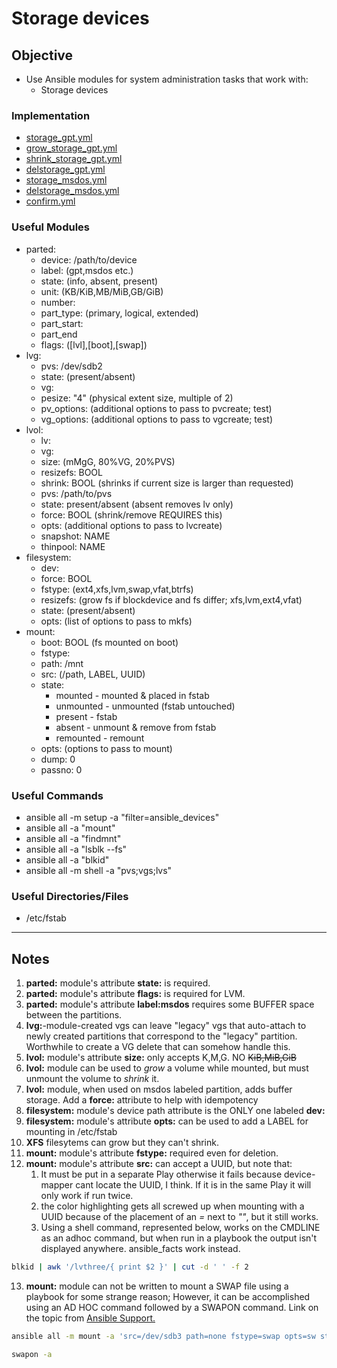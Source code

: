 # Storage devices

## Objective 
* Use Ansible modules for system administration tasks that work with:
	* Storage devices

### Implementation
* [storage_gpt.yml](storage_gpt.yml)
* [grow_storage_gpt.yml](grow_storage_gpt.yml)
* [shrink_storage_gpt.yml](shrink_storage_gpt.yml)
* [delstorage_gpt.yml](delstorage_gpt.yml)
* [storage_msdos.yml](storage_msdos.yml)
* [delstorage_msdos.yml](delstorage_msdos.yml)
* [confirm.yml](confirm.yml)

### Useful Modules
* parted:
	* device: /path/to/device
	* label: (gpt,msdos etc.)
	* state: (info, absent, present)
	* unit: (KB/KiB,MB/MiB,GB/GiB) 
	* number: 
	* part_type: (primary, logical, extended)
	* part_start: 
	* part_end
	* flags: ([lvl],[boot],[swap])
* lvg:
	* pvs: /dev/sdb2
	* state: (present/absent)
	* vg:
	* pesize: "4" (physical extent size, multiple of 2)
	* pv_options: (additional options to pass to pvcreate; test)
	* vg_options: (additional options to pass to vgcreate; test)
* lvol:
	* lv:
	* vg:
	* size: (mMgG, 80%VG, 20%PVS)
	* resizefs: BOOL
	* shrink: BOOL (shrinks if current size is larger than requested)
	* pvs: /path/to/pvs
	* state: present/absent (absent removes lv only)
	* force: BOOL (shrink/remove REQUIRES this)
	* opts: (additional options to pass to lvcreate)
	* snapshot: NAME
	* thinpool: NAME
* filesystem:
	* dev:
	* force: BOOL
	* fstype: (ext4,xfs,lvm,swap,vfat,btrfs)
	* resizefs: (grow fs if blockdevice and fs differ; xfs,lvm,ext4,vfat)
	* state: (present/absent)
	* opts: (list of options to pass to mkfs)
* mount:
	* boot: BOOL (fs mounted on boot)
	* fstype:
	* path: /mnt
	* src: (/path, LABEL, UUID)
	* state: 
		* mounted - mounted & placed in fstab
		* unmounted - unmounted (fstab untouched)
		* present - fstab
		* absent - unmount & remove from fstab
		* remounted - remount
	* opts: (options to pass to mount)
	* dump: 0
	* passno: 0 
	  

### Useful Commands
* ansible all -m setup -a "filter=ansible_devices"
* ansible all -a "mount"
* ansible all -a "findmnt"
* ansible all -a "lsblk --fs"
* ansible all -a "blkid"
* ansible all -m shell -a "pvs;vgs;lvs"

### Useful Directories/Files
* /etc/fstab

---

## Notes

1. **parted:** module's attribute **state:** is required.
2. **parted:** module's attribute **flags:** is required for LVM.
3. **parted:** module's attribute **label:msdos** requires some BUFFER space between the partitions.
4. **lvg:**-module-created vgs can leave "legacy" vgs that auto-attach to newly created partitions that correspond to the "legacy" partition. Worthwhile to create a VG delete that can somehow handle this. 
5. **lvol:** module's attribute **size:** only accepts K,M,G. NO ~~KiB,MiB,GiB~~
6. **lvol:** module can be used to _grow_ a volume while mounted, but must unmount the volume to _shrink_ it.
7. **lvol:** module, when used on msdos labeled partition, adds buffer storage. Add a **force:** attribute to help with idempotency
8. **filesystem:** module's device path attribute is the ONLY one labeled **dev:**
9. **filesystem:** module's attribute **opts:** can be used to add a LABEL for mounting in /etc/fstab
10. **XFS** filesytems can grow but they can't shrink. 
11. **mount:** module's attribute **fstype:** required even for deletion.
12. **mount:** module's attribute **src:** can accept a UUID, but note that:
	1. It must be put in a separate Play otherwise it fails because device-mapper cant locate the UUID, I think. If it is in the same Play it will only work if run twice.
	2. the color highlighting gets all screwed up when mounting with a UUID because of the placement of an _=_ next to _""_, but it still works.
	3. Using a shell command, represented below, works on the CMDLINE as an adhoc command, but when run in a playbook the output isn't displayed anywhere. ansible_facts work instead.
```zsh
blkid | awk '/lvthree/{ print $2 }' | cut -d ' ' -f 2
```

13. **mount:** module can not be written to mount a SWAP file using a playbook for some strange reason; However, it can be accomplished using an AD HOC command followed by a SWAPON command. Link on the topic from [Ansible Support.](https://github.com/ansible/ansible/issues/29647)
```zsh
ansible all -m mount -a 'src=/dev/sdb3 path=none fstype=swap opts=sw state=present'
```

```zsh
swapon -a
```

